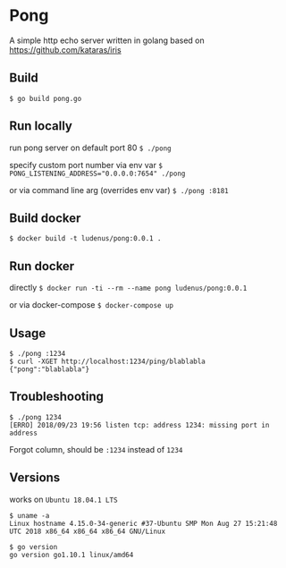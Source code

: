 # Pong

A simple http echo server written in golang based on https://github.com/kataras/iris


## Build

`$ go build pong.go`


## Run locally

run pong server on default port 80
`$ ./pong`

specify custom port number via env var
`$ PONG_LISTENING_ADDRESS="0.0.0.0:7654" ./pong`

or via command line arg (overrides env var)
`$ ./pong :8181`


## Build docker

`$ docker build -t ludenus/pong:0.0.1 .`


## Run docker

directly
`$ docker run -ti --rm --name pong ludenus/pong:0.0.1`

or via docker-compose
`$ docker-compose up`


## Usage

```
$ ./pong :1234
$ curl -XGET http://localhost:1234/ping/blablabla
{"pong":"blablabla"}
```


## Troubleshooting
```
$ ./pong 1234
[ERRO] 2018/09/23 19:56 listen tcp: address 1234: missing port in address
```

Forgot column, should be `:1234` instead of `1234`

## Versions
works on `Ubuntu 18.04.1 LTS`
```
$ uname -a
Linux hostname 4.15.0-34-generic #37-Ubuntu SMP Mon Aug 27 15:21:48 UTC 2018 x86_64 x86_64 x86_64 GNU/Linux
```

```
$ go version
go version go1.10.1 linux/amd64
```
